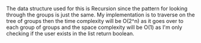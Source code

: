 The data structure used for this is Recursion since the pattern for looking through the groups is just the same. My implementation is to traverse on the tree of groups then the time complexity will be O(2^n) as it goes over to each group of groups and the space complexity will be O(1) as I'm only checking if the user exists in the list return boolean.